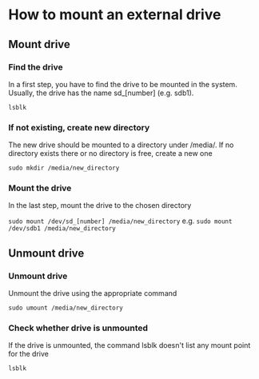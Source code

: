 # How to mount an external drive
## Mount drive
### Find the drive
In a first step, you have to find the drive to be mounted in the system. Usually, the drive has the name sd_[number] (e.g. sdb1). 

`lsblk`

### If not existing, create new directory
The new drive should be mounted to a directory under /media/. If no directory exists there or no directory is free, create a new one

`sudo mkdir /media/new_directory`

### Mount the drive
In the last step, mount the drive to the chosen directory

`sudo mount /dev/sd_[number] /media/new_directory`
e.g. `sudo mount /dev/sdb1 /media/new_directory`

## Unmount drive
### Unmount drive
Unmount the drive using the appropriate command

`sudo umount /media/new_directory`

### Check whether drive is unmounted
If the drive is unmounted, the command lsblk doesn't list any mount point for the drive

`lsblk`
